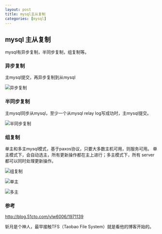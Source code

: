 ```yaml
---
layout: post
title: mysql主从复制
categories: [mysql]
---
```

## mysql 主从复制
mysql有异步复制，半同步复制，组复制等。

### 异步复制
主mysql提交，再异步复制到从mysql

![异步复制](https://github.com/shidongwa/seesea2024.github.io/blob/master/images/async_repl.png?raw=true)

### 半同步复制
主mysql同步从mysql，至少一个从mysql relay log写成功时，主mysql提交。

![半同步复制](https://github.com/shidongwa/seesea2024.github.io/blob/master/images/semi_repl.png?raw=true)

### 组复制
单主和多主mysql模式，基于paxos协议，只要大多数主机可用，则服务可用。
单主模式下，会自动选主，所有更新操作都在主上进行；多主模式下，所有 server 都可以同时处理更新操作。

![组复制](https://github.com/shidongwa/seesea2024.github.io/blob/master/images/group_repl.png?raw=true)

![单主](https://github.com/shidongwa/seesea2024.github.io/blob/master/images/group_repl_single_master.png?raw=true)

![多主](https://github.com/shidongwa/seesea2024.github.io/blob/master/images/group_repl_multi_master.png?raw=true)

### 参考
http://blog.51cto.com/ylw6006/1971139

斩月是个神人，最早接触TFS（Taobao File System）就是看他的博客开始的。
